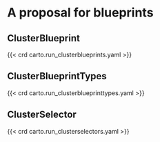 # A proposal for blueprints

## ClusterBlueprint

{{< crd  carto.run_clusterblueprints.yaml >}}

## ClusterBlueprintTypes

{{< crd  carto.run_clusterblueprinttypes.yaml >}}

## ClusterSelector

{{< crd  carto.run_clusterselectors.yaml >}}

